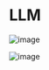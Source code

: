 # LLM
![image](https://github.com/user-attachments/assets/c0c0db36-0811-404b-8250-8e7bf80350a3)

![image](https://github.com/user-attachments/assets/324c2beb-69eb-44ba-956d-6c02a8aaf5a2)

